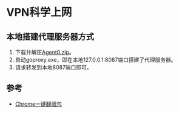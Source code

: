 # VPN科学上网

## 本地搭建代理服务器方式

1. 下载并解压[Agent0.zip](../assets/resources/vpn/Agent0.zip)。
2. 启动goproxy.exe，即在本地127.0.0.1:8087端口搭建了代理服务器。
3. 请求转发到本地8087端口即可。

## 参考

- [Chrome一键翻墙包](https://github.com/bannedbook/fanqiang/wiki/Chrome%E4%B8%80%E9%94%AE%E7%BF%BB%E5%A2%99%E5%8C%85)